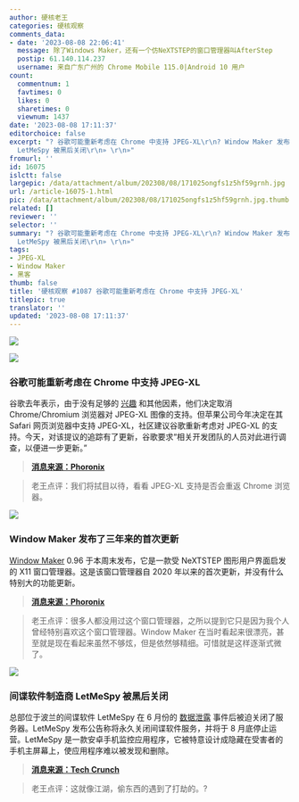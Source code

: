 ```yaml
---
author: 硬核老王
categories: 硬核观察
comments_data:
- date: '2023-08-08 22:06:41'
  message: 除了Windows Maker，还有一个仿NeXTSTEP的窗口管理器叫AfterStep
  postip: 61.140.114.237
  username: 来自广东广州的 Chrome Mobile 115.0|Android 10 用户
count:
  commentnum: 1
  favtimes: 0
  likes: 0
  sharetimes: 0
  viewnum: 1437
date: '2023-08-08 17:11:37'
editorchoice: false
excerpt: "? 谷歌可能重新考虑在 Chrome 中支持 JPEG-XL\r\n? Window Maker 发布了三年来的首次更新\r\n? 间谍软件制造商
  LetMeSpy 被黑后关闭\r\n» \r\n»"
fromurl: ''
id: 16075
islctt: false
largepic: /data/attachment/album/202308/08/171025ongfs1z5hf59grnh.jpg
url: /article-16075-1.html
pic: /data/attachment/album/202308/08/171025ongfs1z5hf59grnh.jpg.thumb.jpg
related: []
reviewer: ''
selector: ''
summary: "? 谷歌可能重新考虑在 Chrome 中支持 JPEG-XL\r\n? Window Maker 发布了三年来的首次更新\r\n? 间谍软件制造商
  LetMeSpy 被黑后关闭\r\n» \r\n»"
tags:
- JPEG-XL
- Window Maker
- 黑客
thumb: false
title: '硬核观察 #1087 谷歌可能重新考虑在 Chrome 中支持 JPEG-XL'
titlepic: true
translator: ''
updated: '2023-08-08 17:11:37'
---
```


![](/data/attachment/album/202308/08/171025ongfs1z5hf59grnh.jpg)


![](/data/attachment/album/202308/08/171037liiann3qfpmqm7of.jpg)


### 谷歌可能重新考虑在 Chrome 中支持 JPEG-XL


谷歌去年表示，由于没有足够的 [兴趣](/article-15197-1.html) 和其他因素，他们决定取消 Chrome/Chromium 浏览器对 JPEG-XL 图像的支持。但苹果公司今年决定在其 Safari 网页浏览器中支持 JPEG-XL，社区建议谷歌重新考虑对 JPEG-XL 的支持。今天，对该提议的追踪有了更新，谷歌要求“相关开发团队的人员对此进行调查，以便进一步更新。”



> 
> **[消息来源：Phoronix](https://www.phoronix.com/news/Chrome-JPEG-XL-Seconds)**
> 
> 
> 



> 
> 老王点评：我们将拭目以待，看看 JPEG-XL 支持是否会重返 Chrome 浏览器。
> 
> 
> 


![](/data/attachment/album/202308/08/171049ofscvoq69566z6be.jpg)


### Window Maker 发布了三年来的首次更新


[Window Maker](https://www.windowmaker.org/) 0.96 于本周末发布，它是一款受 NeXTSTEP 图形用户界面启发的 X11 窗口管理器。这是该窗口管理器自 2020 年以来的首次更新，并没有什么特别大的功能更新。



> 
> **[消息来源：Phoronix](https://www.phoronix.com/news/WindowMaker-0.96)**
> 
> 
> 



> 
> 老王点评：很多人都没用过这个窗口管理器，之所以提到它只是因为我个人曾经特别喜欢这个窗口管理器。Window Maker 在当时看起来很漂亮，甚至就是现在看起来虽然不够炫，但是依然够精细。可惜就是这样逐渐式微了。
> 
> 
> 


![](/data/attachment/album/202308/08/171113mmir4d9vipkiibzc.jpg)


### 间谍软件制造商 LetMeSpy 被黑后关闭


总部位于波兰的间谍软件 LetMeSpy 在 6 月份的 [数据泄露](/article-15951-1.html) 事件后被迫关闭了服务器。LetMeSpy 发布公告称将永久关闭间谍软件服务，并将于 8 月底停止运营。LetMeSpy 是一款安卓手机监控应用程序，它被特意设计成隐藏在受害者的手机主屏幕上，使应用程序难以被发现和删除。



> 
> **[消息来源：Tech Crunch](https://techcrunch.com/2023/08/05/letmespy-spyware-shuts-down-wiped-server/)**
> 
> 
> 



> 
> 老王点评：这就像江湖，偷东西的遇到了打劫的。?
> 
> 
>